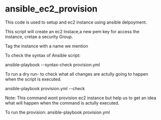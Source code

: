 # ansible_ec2_provision

This code is used to setup and ec2 instance using ansible delpoyment.

This script will create an ec2 Instace,a new pem key for access the instance, cretae a security Group.

Tag the instance with a name we mention

To check the syntax of Ansible script:

ansible-playbook --syntax-check provision.yml

To run a dry run- to check what all changes are actully going to happen when the script is executed.

ansible-playbook provision.yml --check

Note:
This command wont provision ec2 instance but help us to get an idea what will happen when the command is actully executed.

To run the provision:
ansible-playbook provision.yml
